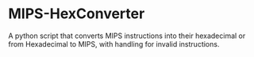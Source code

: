 # MIPS-HexConverter
A python script that converts MIPS instructions into their hexadecimal or from Hexadecimal to MIPS, with handling for invalid instructions. 
